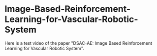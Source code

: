 # Image-Based-Reinforcement-Learning-for-Vascular-Robotic-System
Here is a test video of the paper "DSAC-AE: Image Based Reinforcement Learning for Vascular Robotic System".
